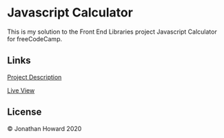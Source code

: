 # Javascript Calculator

This is my solution to the Front End Libraries project Javascript Calculator for freeCodeCamp.
 
## Links

[Project Description](https://www.freecodecamp.org/learn/front-end-libraries/front-end-libraries-projects/build-a-javascript-calculator)
 
[Live View](https://jonathanhhoward.github.io/javascript-calculator)

## License

&copy; Jonathan Howard 2020
